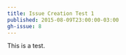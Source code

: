 ```yaml
---
title: Issue Creation Test 1
published: 2015-08-09T23:00:00-03:00
gh-issue: 8
---
```

This is a test.
